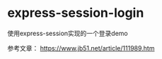 # express-session-login

使用express-session实现的一个登录demo

参考文章： https://www.jb51.net/article/111989.htm